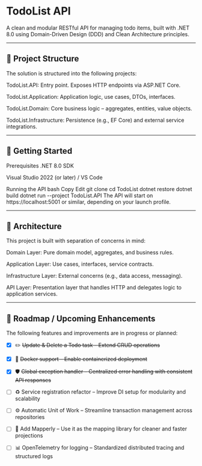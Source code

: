# TodoList API
A clean and modular RESTful API for managing todo items, built with .NET 8.0 using Domain-Driven Design (DDD) and Clean Architecture principles.

---

## 🔧 Project Structure
The solution is structured into the following projects:

TodoList.API: Entry point. Exposes HTTP endpoints via ASP.NET Core.

TodoList.Application: Application logic, use cases, DTOs, interfaces.

TodoList.Domain: Core business logic – aggregates, entities, value objects.

TodoList.Infrastructure: Persistence (e.g., EF Core) and external service integrations.

---

## 🚀 Getting Started
Prerequisites
.NET 8.0 SDK

Visual Studio 2022 (or later) / VS Code

Running the API
bash
Copy
Edit
git clone <repository-url>
cd TodoList
dotnet restore
dotnet build
dotnet run --project TodoList.API
The API will start on https://localhost:5001 or similar, depending on your launch profile.

---

## 🧠 Architecture
This project is built with separation of concerns in mind:

Domain Layer: Pure domain model, aggregates, and business rules.

Application Layer: Use cases, interfaces, service contracts.

Infrastructure Layer: External concerns (e.g., data access, messaging).

API Layer: Presentation layer that handles HTTP and delegates logic to application services.

---

## 📌 Roadmap / Upcoming Enhancements
The following features and improvements are in progress or planned:

- [x] ✏️ ~~Update & Delete a Todo task – Extend CRUD operations~~

- [x] 🐳 ~~Docker support – Enable containerized deployment~~

- [x] 🛡️ ~~Global exception handler – Centralized error handling with consistent API responses~~

- [ ] ♻️ Service registration refactor – Improve DI setup for modularity and scalability

- [ ] ⚙️ Automatic Unit of Work – Streamline transaction management across repositories

- [ ] 🧩 Add Mapperly – Use it as the mapping library for cleaner and faster projections
      
- [ ] 📊 OpenTelemetry for logging – Standardized distributed tracing and structured logs
